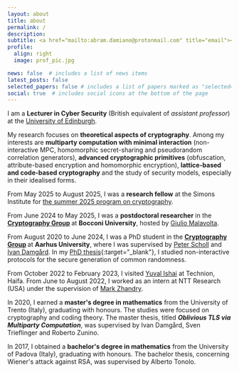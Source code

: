 ```yaml
---
layout: about
title: about
permalink: /
description:
subtitle: <a href="mailto:abram.damiano@protonmail.com" title="email"><i class="fas fa-envelope"></i></a> abram.damiano@protonmail.com
profile:
  align: right
  image: prof_pic.jpg

news: false  # includes a list of news items
latest_posts: false
selected_papers: false # includes a list of papers marked as "selected={true}"
social: true  # includes social icons at the bottom of the page
---
```


I am a <b>Lecturer in Cyber Security</b> (British equivalent of <em>assistant professor</em>) at the [University of Edinburgh](https://www.ed.ac.uk/).

My research focuses on <b>theoretical aspects of cryptography</b>. Among my interests are <b>multiparty computation with minimal interaction</b> (non-interactive MPC, homomorphic secret-sharing and pseudorandom correlation generators), <b>advanced cryptographic primitives</b> (obfuscation, attribute-based encryption and homomorphic encryption), <b>lattice-based and code-based cryptography</b> and the study of security models, especially in their idealised forms.

From May 2025 to August 2025, I was a <b>research fellow</b> at the Simons Institute for [the summer 2025 program on cryptography](https://simons.berkeley.edu/programs/cryptography-10-years-later-obfuscation-proof-systems-secure-computation).

From June 2024 to May 2025, I was a <b>postdoctoral researcher</b> in the <b> [Cryptography Group](https://rosenalon.github.io/cifra/#) </b> at <b>Bocconi University</b>, hosted by [Giulio Malavolta](https://sites.google.com/view/giuliomalavolta/). 

From August 2020 to June 2024, I was a PhD student in the <b> [Cryptography Group](https://users-cs.au.dk/orlandi/cryptogroup/) </b> at <b>Aarhus University</b>, where I was supervised by [Peter Scholl](https://pascholl.github.io/) and [Ivan Damgård](https://cs.au.dk/~ivan/). In my [PhD thesis](/assets/pdf/PhD_thesis_Abram.pdf){:target="_blank"}, I studied non-interactive protocols for the secure generation of common randomness.

From October 2022 to February 2023, I visited [Yuval Ishai](https://www.cs.technion.ac.il/~yuvali/) at Technion, Haifa.
From June to August 2022, I worked as an intern at NTT Research (USA) under the supervision of [Mark Zhandry](https://mzhandry.github.io/).

In 2020, I earned a <b>master's degree in mathematics</b> from the University of Trento (Italy), graduating with honours. The studies were focused on cryptography and coding theory. The master thesis, titled <em><b>Oblivious TLS via Multiparty Computation</b></em>, was supervised by Ivan Damgård, Sven Trieflinger and Roberto Zunino.

In 2017, I obtained a <b>bachelor's degree in mathematics</b> from the University of Padova (Italy), graduating with honours. The bachelor thesis, concerning Wiener's attack against RSA, was supervised by Alberto Tonolo.

